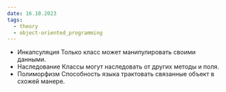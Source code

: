 ```yaml
---
date: 16.10.2023
tags:
  - theory
  - object-oriented_programming
---
```

- Инкапсуляция
  Только класс может манипулировать своими данными.
- Наследование
  Классы могут наследовать от других методы и поля.
- Полиморфизм
  Способность языка трактовать связанные объект в схожей манере.

